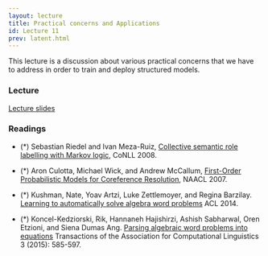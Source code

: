 ```yaml
---
layout: lecture
title: Practical concerns and Applications
id: Lecture 11
prev: latent.html
---
```


This lecture is a discussion about various practical concerns that we
have to address in order to train and deploy structured models.


### Lecture

[Lecture slides]({{site.lectures}}/slides/structures-practical-concerns/practical-concerns.pdf)

### Readings


-   (\*) Sebastian Riedel and Ivan Meza-Ruiz, [Collective semantic role
    labelling with Markov
    logic](http://www.aclweb.org/anthology/W08-2125.pdf), CoNLL 2008.

-   (\*) Aron Culotta, Michael Wick, and Andrew McCallum, [First-Order
    Probabilistic Models for Coreference
    Resolution](http://www.aclweb.org/anthology/N07-1011), NAACL 2007.

- (\*) Kushman, Nate, Yoav Artzi, Luke Zettlemoyer, and Regina
  Barzilay. [Learning to automatically solve algebra word problems](http://anthology.aclweb.org/P/P14/P14-1026.pdf)
  ACL 2014.
  
- (\*) Koncel-Kedziorski, Rik, Hannaneh Hajishirzi, Ashish Sabharwal,
  Oren Etzioni, and Siena Dumas
  Ang. [Parsing algebraic word problems into equations](https://transacl.org/ojs/index.php/tacl/article/viewFile/692/164)
  Transactions of the Association for Computational Linguistics 3
  (2015): 585-597.
